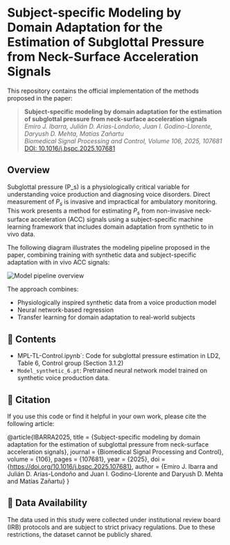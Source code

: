 # Subject-specific Modeling by Domain Adaptation for the Estimation of Subglottal Pressure from Neck-Surface Acceleration Signals

This repository contains the official implementation of the methods proposed in the paper:

> **Subject-specific modeling by domain adaptation for the estimation of subglottal pressure from neck-surface acceleration signals**  
> *Emiro J. Ibarra, Julián D. Arias-Londoño, Juan I. Godino-Llorente, Daryush D. Mehta, Matías Zañartu*  
> _Biomedical Signal Processing and Control, Volume 106, 2025, 107681_  
> [DOI: 10.1016/j.bspc.2025.107681](https://doi.org/10.1016/j.bspc.2025.107681)


## Overview

Subglottal pressure \(P_s\) is a physiologically critical variable for understanding voice production and diagnosing voice disorders. Direct measurement of $P_s$ is invasive and impractical for ambulatory monitoring. This work presents a method for estimating $P_s$ from non-invasive neck-surface acceleration (ACC) signals using a subject-specific machine learning framework that includes domain adaptation from synthetic to in vivo data.

The following diagram illustrates the modeling pipeline proposed in the paper, combining training with synthetic data and subject-specific adaptation with in vivo ACC signals:

![Model pipeline overview](https://ars.els-cdn.com/content/image/1-s2.0-S1746809425001922-gr1.jpg)

The approach combines:
- Physiologically inspired synthetic data from a voice production model
- Neural network-based regression
- Transfer learning for domain adaptation to real-world subjects

## 📁 Contents

- MPL-TL-Control.ipynb`: Code for subglottal pressure estimation in LD2, Table 6, Control group (Section 3.1.2)
- `Model_synthetic_6.pt`: Pretrained neural network model trained on synthetic voice production data.

## 📄 Citation
If you use this code or find it helpful in your own work, please cite the following article:

@article{IBARRA2025,
  title = {Subject-specific modeling by domain adaptation for the estimation of subglottal pressure from neck-surface acceleration signals},
  journal = {Biomedical Signal Processing and Control},
  volume = {106},
  pages = {107681},
  year = {2025},
  doi = {https://doi.org/10.1016/j.bspc.2025.107681},
  author = {Emiro J. Ibarra and Julián D. Arias-Londoño and Juan I. Godino-Llorente and Daryush D. Mehta and Matías Zañartu}
}

## 📁 Data Availability

The data used in this study were collected under institutional review board (IRB) protocols and are subject to strict privacy regulations. Due to these restrictions, the dataset cannot be publicly shared.


